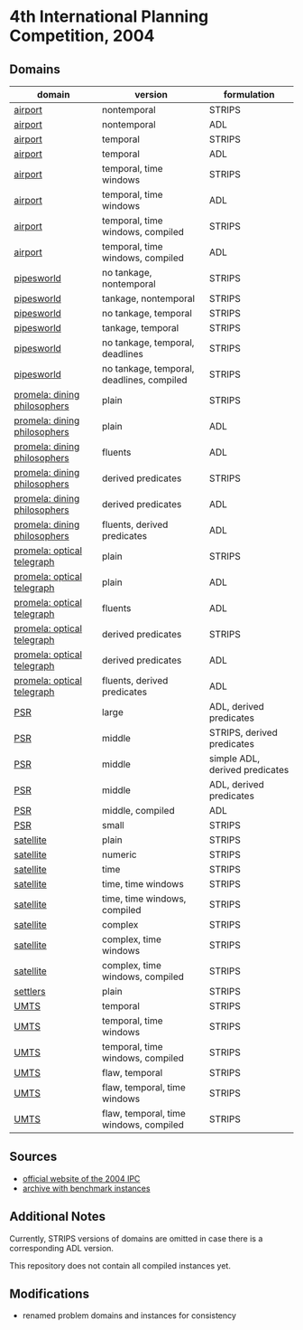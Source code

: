 # 4th International Planning Competition, 2004

## Domains

| domain | version | formulation |
|--------|---------|--------|
| [airport](domains/airport-nontemporal-strips) | nontemporal | STRIPS |
| [airport](domains/airport-nontemporal-adl) | nontemporal | ADL |
| [airport](domains/airport-temporal-strips) | temporal | STRIPS |
| [airport](domains/airport-temporal-adl) | temporal | ADL |
| [airport](domains/airport-temporal-time-windows-strips) | temporal, time windows | STRIPS |
| [airport](domains/airport-temporal-time-windows-adl) | temporal, time windows | ADL |
| [airport](domains/airport-temporal-time-windows-compiled-strips) | temporal, time windows, compiled | STRIPS |
| [airport](domains/airport-temporal-time-windows-compiled-adl) | temporal, time windows, compiled | ADL |
| [pipesworld](domains/pipesworld-no-tankage-nontemporal-strips) | no tankage, nontemporal | STRIPS |
| [pipesworld](domains/pipesworld-tankage-nontemporal-strips) | tankage, nontemporal | STRIPS |
| [pipesworld](domains/pipesworld-no-tankage-temporal-strips) | no tankage, temporal | STRIPS |
| [pipesworld](domains/pipesworld-tankage-temporal-strips) | tankage, temporal | STRIPS |
| [pipesworld](domains/pipesworld-no-tankage-temporal-deadlines-strips) | no tankage, temporal, deadlines | STRIPS |
| [pipesworld](domains/pipesworld-no-tankage-temporal-deadlines-compiled-strips) | no tankage, temporal, deadlines, compiled | STRIPS |
| [promela: dining philosophers](domains/promela-dining-philosophers-strips) | plain | STRIPS |
| [promela: dining philosophers](domains/promela-dining-philosophers-adl) | plain | ADL |
| [promela: dining philosophers](domains/promela-dining-philosophers-fluents-adl) | fluents | ADL |
| [promela: dining philosophers](domains/promela-dining-philosophers-derived-predicates-strips) | derived predicates | STRIPS |
| [promela: dining philosophers](domains/promela-dining-philosophers-derived-predicates-adl) | derived predicates | ADL |
| [promela: dining philosophers](domains/promela-dining-philosophers-fluents-derived-predicates-adl) | fluents, derived predicates | ADL |
| [promela: optical telegraph](domains/promela-optical-telegraph-strips) | plain | STRIPS |
| [promela: optical telegraph](domains/promela-optical-telegraph-adl) | plain | ADL |
| [promela: optical telegraph](domains/promela-optical-telegraph-fluents-adl) | fluents | ADL |
| [promela: optical telegraph](domains/promela-optical-telegraph-derived-predicates-strips) | derived predicates | STRIPS |
| [promela: optical telegraph](domains/promela-optical-telegraph-derived-predicates-adl) | derived predicates | ADL |
| [promela: optical telegraph](domains/promela-optical-telegraph-fluents-derived-predicates-adl) | fluents, derived predicates | ADL |
| [PSR](domains/psr-large-derived-predicates-adl) | large | ADL, derived predicates |
| [PSR](domains/psr-middle-derived-predicates-strips) | middle | STRIPS, derived predicates |
| [PSR](domains/psr-middle-derived-predicates-simple-adl) | middle | simple ADL, derived predicates |
| [PSR](domains/psr-middle-derived-predicates-adl) | middle | ADL, derived predicates |
| [PSR](domains/psr-middle-compiled-adl) | middle, compiled | ADL |
| [PSR](domains/psr-small-strips) | small | STRIPS |
| [satellite](domains/satellite-strips) | plain | STRIPS |
| [satellite](domains/satellite-numeric-strips) | numeric | STRIPS |
| [satellite](domains/satellite-time-strips) | time | STRIPS |
| [satellite](domains/satellite-time-time-windows-strips) | time, time windows | STRIPS |
| [satellite](domains/satellite-time-time-windows-compiled-strips) | time, time windows, compiled | STRIPS |
| [satellite](domains/satellite-complex-strips) | complex | STRIPS |
| [satellite](domains/satellite-complex-time-windows-strips) | complex, time windows | STRIPS |
| [satellite](domains/satellite-complex-time-windows-compiled-strips) | complex, time windows, compiled | STRIPS |
| [settlers](domains/settlers-strips) | plain | STRIPS |
| [UMTS](domains/umts-temporal-strips) | temporal | STRIPS |
| [UMTS](domains/umts-temporal-time-windows-strips) | temporal, time windows | STRIPS |
| [UMTS](domains/umts-temporal-time-windows-compiled-strips) | temporal, time windows, compiled | STRIPS |
| [UMTS](domains/umts-flaw-temporal-strips) | flaw, temporal | STRIPS |
| [UMTS](domains/umts-flaw-temporal-time-windows-strips) | flaw, temporal, time windows | STRIPS |
| [UMTS](domains/umts-flaw-temporal-time-windows-compiled-strips) | flaw, temporal, time windows, compiled | STRIPS |

## Sources

* [official website of the 2004 IPC][1]
* [archive with benchmark instances][2]

## Additional Notes

Currently, STRIPS versions of domains are omitted in case there is a corresponding ADL version.

This repository does not contain all compiled instances yet.

## Modifications

* renamed problem domains and instances for consistency




[1]:http://ipc04.icaps-conference.org/
[2]:http://ipc04.icaps-conference.org/deterministic/domains.tgz
